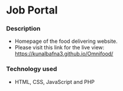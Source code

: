 # Job Portal

### Description
- Homepage of the food delivering website.
- Please visit this link for the live view: https://kunalbafna3.github.io/Omnifood/
 
### Technology used
- HTML, CSS, JavaScript and PHP
